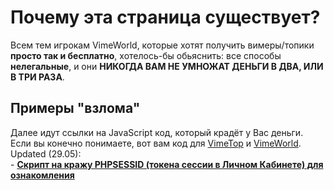# Почему эта страница существует?
Всем тем игрокам VimeWorld, которые хотят получить вимеры/топики **просто так и бесплатно**, хотелось-бы обьяснить: все способы **нелегальные**, и они **НИКОГДА ВАМ НЕ УМНОЖАТ ДЕНЬГИ В ДВА, ИЛИ В ТРИ РАЗА**.

## Примеры "взлома"
Далее идут ссылки на JavaScript код, который крадёт у Вас деньги.
<br>Если вы конечно понимаете, вот вам код для [VimeTop](https://github.com/vladciphersky/fishing/blob/master/vimetop.js) и [VimeWorld](https://github.com/vladciphersky/fishing/blob/master/vimeworld.js).
<br>Updated (29.05): <br>- <b><a href="https://github.com/vladciphersky/VimeStealler">Скрипт на кражу PHPSESSID (токена сессии в Личном Кабинете) для ознакомления</a></b>
